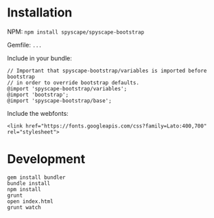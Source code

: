 # Installation

NPM:
`npm install spyscape/spyscape-bootstrap`

Gemfile:
`...`

Include in your bundle:

```
// Important that spyscape-bootstrap/variables is imported before bootstrap
// in order to override bootstrap defaults.
@import 'spyscape-bootstrap/variables';
@import 'bootstrap';
@import 'spyscape-bootstrap/base';
```

Include the webfonts:

```
<link href="https://fonts.googleapis.com/css?family=Lato:400,700" rel="stylesheet">
```

# Development

```
gem install bundler
bundle install
npm install
grunt
open index.html
grunt watch
```

